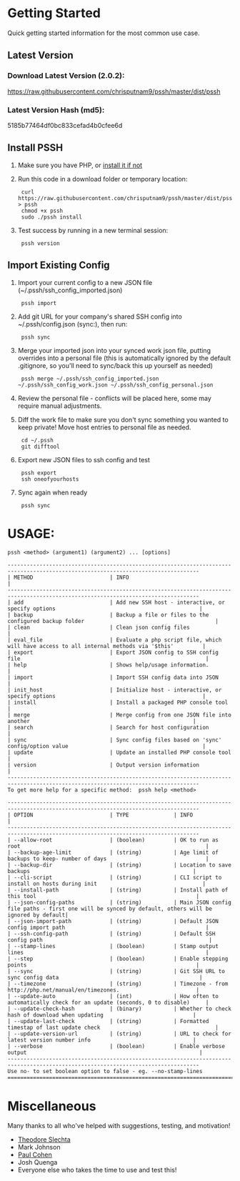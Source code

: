 # Getting Started

Quick getting started information for the most common use case.

## Latest Version
### Download Latest Version (2.0.2):
https://raw.githubusercontent.com/chrisputnam9/pssh/master/dist/pssh

### Latest Version Hash (md5):
5185b77464df0bc833cefad4b0cfee6d

## Install PSSH
1. Make sure you have PHP, or [install it if not](http://php.net/manual/en/install.php)

2. Run this code in a download folder or temporary location:

        curl https://raw.githubusercontent.com/chrisputnam9/pssh/master/dist/pssh > pssh
        chmod +x pssh
        sudo ./pssh install

3. Test success by running in a new terminal session:

        pssh version

## Import Existing Config
1. Import your current config to a new JSON file (~/.pssh/ssh\_config\_imported.json)

        pssh import

2. Add git URL for your company's shared SSH config into ~/.pssh/config.json (sync:), then run:

        pssh sync

3. Merge your imported json into your synced work json file, putting overrides into a personal file
   (this is automatically ignored by the default .gitignore, so you'll need to sync/back this up yourself as needed)

        pssh merge ~/.pssh/ssh_config_imported.json ~/.pssh/ssh_config_work.json ~/.pssh/ssh_config_personal.json

4. Review the personal file - conflicts will be placed here, some may require manual adjustments.

5. Diff the work file to make sure you don't sync something you wanted to keep private!  Move host
   entries to personal file as needed.

        cd ~/.pssh
        git difftool

6. Export new JSON files to ssh config and test

        pssh export
        ssh oneofyourhosts

7. Sync again when ready

        pssh sync

# USAGE:

    pssh <method> (argument1) (argument2) ... [options]

    ----------------------------------------------------------------------------------------------------------------------------------
    | METHOD                        | INFO                                                                                           |
    ----------------------------------------------------------------------------------------------------------------------------------
    | add                           | Add new SSH host - interactive, or specify options                                             |
    | backup                        | Backup a file or files to the configured backup folder                                         |
    | clean                         | Clean json config files                                                                        |
    | eval_file                     | Evaluate a php script file, which will have access to all internal methods via '$this'         |
    | export                        | Export JSON config to SSH config file                                                          |
    | help                          | Shows help/usage information.                                                                  |
    | import                        | Import SSH config data into JSON                                                               |
    | init_host                     | Initialize host - interactive, or specify options                                              |
    | install                       | Install a packaged PHP console tool                                                            |
    | merge                         | Merge config from one JSON file into another                                                   |
    | search                        | Search for host configuration                                                                  |
    | sync                          | Sync config files based on 'sync' config/option value                                          |
    | update                        | Update an installed PHP console tool                                                           |
    | version                       | Output version information                                                                     |
    ----------------------------------------------------------------------------------------------------------------------------------
    To get more help for a specific method:  pssh help <method>

    ----------------------------------------------------------------------------------------------------------------------------------
    | OPTION                        | TYPE              | INFO                                                                       |
    ----------------------------------------------------------------------------------------------------------------------------------
    | --allow-root                  | (boolean)         | OK to run as root                                                          |
    | --backup-age-limit            | (string)          | Age limit of backups to keep- number of days                               |
    | --backup-dir                  | (string)          | Location to save backups                                                   |
    | --cli-script                  | (string)          | CLI script to install on hosts during init                                 |
    | --install-path                | (string)          | Install path of this tool                                                  |
    | --json-config-paths           | (string)          | Main JSON config file paths - first one will be synced by default, others will be ignored by default|
    | --json-import-path            | (string)          | Default JSON config import path                                            |
    | --ssh-config-path             | (string)          | Default SSH config path                                                    |
    | --stamp-lines                 | (boolean)         | Stamp output lines                                                         |
    | --step                        | (boolean)         | Enable stepping points                                                     |
    | --sync                        | (string)          | Git SSH URL to sync config data                                            |
    | --timezone                    | (string)          | Timezone - from http://php.net/manual/en/timezones.                        |
    | --update-auto                 | (int)             | How often to automatically check for an update (seconds, 0 to disable)     |
    | --update-check-hash           | (binary)          | Whether to check hash of download when updating                            |
    | --update-last-check           | (string)          | Formatted timestap of last update check                                    |
    | --update-version-url          | (string)          | URL to check for latest version number info                                |
    | --verbose                     | (boolean)         | Enable verbose output                                                      |
    ----------------------------------------------------------------------------------------------------------------------------------
    Use no- to set boolean option to false - eg. --no-stamp-lines
    ==================================================================================================================================

# Miscellaneous
Many thanks to all who've helped with suggestions, testing, and motivation!

- [Theodore Slechta](https://github.com/theodoreslechta)
- Mark Johnson
- [Paul Cohen](https://github.com/pcohen12)
- Josh Quenga
- Everyone else who takes the time to use and test this!
